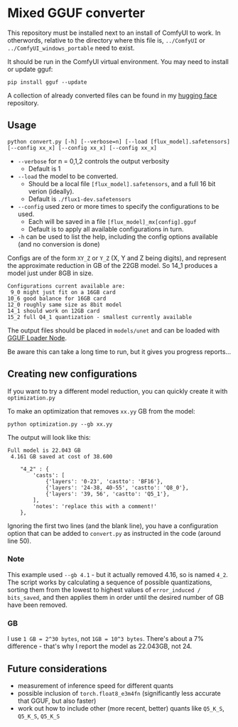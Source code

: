 # Mixed GGUF converter

This repository must be installed next to an install of ComfyUI to work. 
In otherwords, relative to the directory where this file is, `../ComfyUI` or `../ComfyUI_windows_portable` need to exist.

It should be run in the ComfyUI virtual environment. You may need to install or update gguf:

```
pip install gguf --update
```

A collection of already converted files can be found in my [hugging face](https://huggingface.co/ChrisGoringe/MixedQuantFlux) repository.

## Usage

```
python convert.py [-h] [--verbose=n] [--load [flux_model].safetensors] [--config xx_x] [--config xx_x] [--config xx_x]
```

- `--verbose` for n = 0,1,2 controls the output verbosity
    - Default is 1
- `--load` the model to be converted. 
    - Should be a local file `[flux_model].safetensors`, and a full 16 bit verion (ideally). 
    - Default is `./flux1-dev.safetensors`
- `--config` used zero or more times to specify the configurations to be used. 
    - Each will be saved in a file `[flux_model]_mx[config].gguf`
    - Default is to apply all available configurations in turn.
- `-h` can be used to list the help, including the config options available (and no conversion is done)

Configs are of the form `XY_Z` or `Y_Z` (X, Y and Z being digits), and represent the approximate reduction in GB of the 22GB model. So 14_1
produces a model just under 8GB in size.

```
Configurations current available are:
 9_0 might just fit on a 16GB card
10_6 good balance for 16GB card
12_0 roughly same size as 8bit model
14_1 should work on 12GB card
15_2 full Q4_1 quantization - smallest currently available
```

The output files should be placed in `models/unet` and can be loaded with [GGUF Loader Node](https://github.com/city96/ComfyUI-GGUF).

Be aware this can take a long time to run, but it gives you progress reports...

## Creating new configurations

If you want to try a different model reduction, you can quickly create it with `optimization.py`

To make an optimization that removes `xx.yy` GB from the model:

```
python optimization.py --gb xx.yy
```

The output will look like this:

```
Full model is 22.043 GB
 4.161 GB saved at cost of 38.600

    "4_2" : {
        'casts': [
            {'layers': '0-23', 'castto': 'BF16'},
            {'layers': '24-38, 40-55', 'castto': 'Q8_0'},
            {'layers': '39, 56', 'castto': 'Q5_1'},
        ],
        'notes': 'replace this with a comment!'
    },
```
Ignoring the first two lines (and the blank line), you have a configuration option that can be added to `convert.py` as instructed in the code (around line 50).

### Note

This example used `--gb 4.1` - but it actually removed 4.16, so is named `4_2`. The script works by calculating a sequence of possible quantizations, sorting them from the lowest to highest values of `error_induced / bits_saved`, and then applies them in order until the desired number of GB have been removed.

### GB

I use `1 GB = 2^30 bytes`, not `1GB = 10^3 bytes`. There's about a 7% difference - that's why I report the model as 22.043GB, not 24.

## Future considerations

- measurement of inference speed for different quants
- possible inclusion of `torch.float8_e3m4fn` (significantly less accurate that GGUF, but also faster)
- work out how to include other (more recent, better) quants like `Q5_K_S`, `Q5_K_S`, `Q5_K_S`